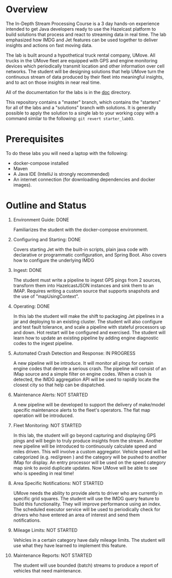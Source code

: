# Overview

The In-Depth Stream Processing Course is a 3 day hands-on experience intended to get Java developers ready to use the Hazelcast platform to build solutions that process and react to streaming data in real time.   The lab emphasized how IMDG and Jet features can be used together to deliver insights and actions on fast moving data.

The lab is built around a hypothetical truck rental company, UMove. All trucks in the UMove fleet are equipped with GPS and engine monitoring devices which periodically transmit location and other information over cell networks. The student will be designing solutions that help UMove turn the continuous stream of data produced by their fleet into meaningful insights, and to act on those insights in near real time.

All of the documentation for the labs is in the [doc](docs) directory.

This repository contains a "master" branch, which contains the "starters" for all of the labs and a "solutions" branch with solutions.  It is generally possible to apply the solution to a single lab to your working copy with a command similar to the following: `git revert starter_lab03`.

# Prerequisites

To do these labs you will need a laptop with the following:

- docker-compose installed
- Maven 
- A Java IDE (IntelliJ is strongly recommended)
- An internet connection (for downloading dependencies and docker images).

# Outline and Status

1. Environment Guide: DONE

   Familiarizes the student with the docker-compose environment.

2. Configuring and Starting: DONE

   Covers starting Jet with the built-in scripts, plain java code with declarative or programmatic configuration, and Spring Boot.  Also covers how to configure the underlying IMDG

3. Ingest: DONE

   The student must write a pipeline to ingest GPS pings from 2 sources, transform them into HazelcastJSON instances and sink them to an IMAP.  Requires writing a custom source that supports snapshots and the use of "mapUsingContext".

4. Operating: DONE

   In this lab the student will make the shift to packaging  Jet pipelines in a jar and deploying to an existing cluster. The student will also configure and test fault tolerance, and scale  a pipeline with stateful processors up and down.  Hot restart will be configured and exercised.  The student will learn how to update an existing pipeline by adding engine diagnostic codes to the ingest pipeline.

5. Automated Crash Detection and Response: IN PROGRESS

   A new pipeline will be introduce.  It will monitor all pings for certain engine codes that denote a serious crash.  The pipeline will consist of an IMap source and a simple filter on engine codes.  When a crash is detected, the IMDG aggregation API will be used to rapidly locate the closest city so that help can be dispatched.

6. Maintenance Alerts: NOT STARTED

   A new pipeline will be developed to support the delivery of make/model specific maintenance alerts to the fleet's operators.  The flat map operation will be introduced.

7. Fleet Monitoring: NOT STARTED

   In this lab, the student will go beyond capturing and displaying GPS pings and will begin to truly produce insights from the stream.  Another new pipeline will be introduced to continuously calculate speed and miles driven.  This will involve a custom aggregator.  Vehicle speed will be categorized (e.g. red/green ) and the category will be pushed to another IMap for display.  An entry processor will be used on the speed category map sink to avoid duplicate updates.  Now UMove will be able to see who is speeding in real time!

8. Area Specific Notifications: NOT STARTED

   UMove needs the ability to provide alerts to driver who are currently in specific grid squares.  The student will use the IMDG query feature to build this functionality.  They will improve performance using an index. The scheduled executor service will be used to periodically check for drivers who have entered an area of interest and send them notifications.

9. Mileage Limits: NOT STARTED

   Vehicles in a certain category have daily mileage limits.  The student will use what they have learned to implement this feature.  

10. Maintenance Reports: NOT STARTED

    The student will use bounded (batch) streams to produce a report of vehicles that need maintenance.